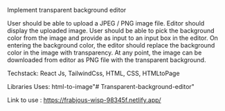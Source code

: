 Implement transparent background editor

User should be able to upload a JPEG / PNG image file.
Editor should display the uploaded image.
User should be able to pick the background color from the image and provide as input to an input box in the editor.
On entering the background color, the editor should replace the background color in the image with transparency.
At any point, the image can be downloaded from editor as PNG file with the transparent background.


Techstack: React Js, TailwindCss, HTML, CSS, HTMLtoPage

Libraries Uses: html-to-image"# Transparent-background-editor" 

Link to use : https://frabjous-wisp-98345f.netlify.app/
